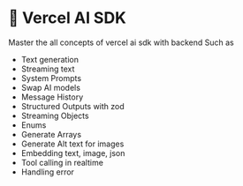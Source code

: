# 🚀 Vercel AI SDK
Master the all concepts of vercel ai sdk with backend
Such as
- Text generation
- Streaming text
- System Prompts
- Swap AI models
- Message History
- Structured Outputs with zod
- Streaming Objects
- Enums
- Generate Arrays
- Generate Alt text for images
- Embedding text, image, json
- Tool calling in realtime 
- Handling error